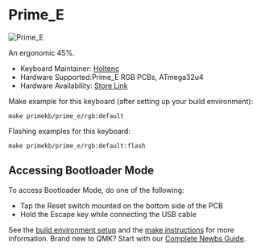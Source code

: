 # Prime_E

![Prime_E](https://imgur.com/7Rl4JOAl.jpg)

An ergonomic 45%.

* Keyboard Maintainer: [Holtenc](https://github.com/holtenc/)
* Hardware Supported:Prime_E RGB PCBs, ATmega32u4
* Hardware Availability: [Store Link](https://www.primekb.com)

Make example for this keyboard (after setting up your build environment):

    make primekb/prime_e/rgb:default

Flashing examples for this keyboard:

    make primekb/prime_e/rgb:default:flash

## Accessing Bootloader Mode

To access Bootloader Mode, do one of the following:

* Tap the Reset switch mounted on the bottom side of the PCB
* Hold the Escape key while connecting the USB cable

See the [build environment setup](https://docs.qmk.fm/#/getting_started_build_tools) and the [make instructions](https://docs.qmk.fm/#/getting_started_make_guide) for more information. Brand new to QMK? Start with our [Complete Newbs Guide](https://docs.qmk.fm/#/newbs).
